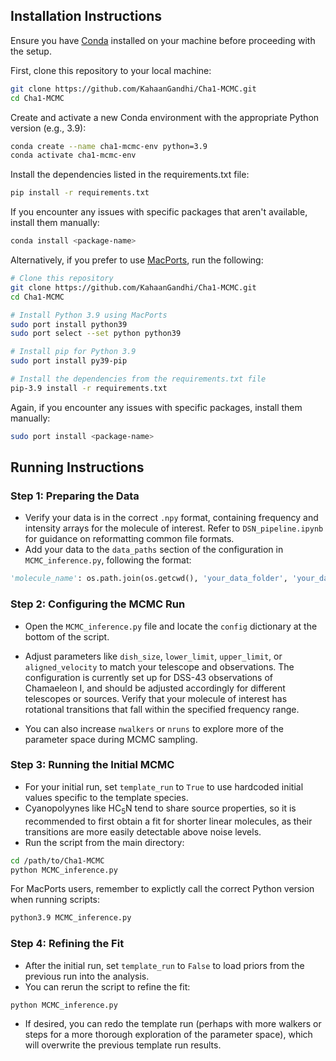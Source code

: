 ## Installation Instructions

Ensure you have [Conda](https://docs.conda.io/projects/conda/en/latest/user-guide/install/index.html) installed on your machine before proceeding with the setup.

First, clone this repository to your local machine:

```bash
git clone https://github.com/KahaanGandhi/Cha1-MCMC.git
cd Cha1-MCMC
```
Create and activate a new Conda environment with the appropriate Python version (e.g., 3.9):

```bash
conda create --name cha1-mcmc-env python=3.9
conda activate cha1-mcmc-env
```
Install the dependencies listed in the requirements.txt file:
```bash
pip install -r requirements.txt
```
If you encounter any issues with specific packages that aren't available, install them manually:
```bash
conda install <package-name>
```

Alternatively, if you prefer to use [MacPorts](https://guide.macports.org/chunked/installing.macports.html), run the following:
```bash
# Clone this repository
git clone https://github.com/KahaanGandhi/Cha1-MCMC.git
cd Cha1-MCMC

# Install Python 3.9 using MacPorts
sudo port install python39
sudo port select --set python python39

# Install pip for Python 3.9
sudo port install py39-pip

# Install the dependencies from the requirements.txt file
pip-3.9 install -r requirements.txt
```

Again, if you encounter any issues with specific packages, install them manually:
```bash
sudo port install <package-name>
```

## Running Instructions

### Step 1: Preparing the Data

- Verify your data is in the correct `.npy` format, containing frequency and intensity arrays for the molecule of interest. Refer to `DSN_pipeline.ipynb`  for guidance on reformatting common file formats.
- Add your data to the `data_paths` section of the configuration in `MCMC_inference.py`, following the format:
```python
'molecule_name': os.path.join(os.getcwd(), 'your_data_folder', 'your_data_file.npy'),
```

### Step 2: Configuring the MCMC Run

- Open the `MCMC_inference.py` file and locate the `config` dictionary at the bottom of the script.
- Adjust parameters like `dish_size`, `lower_limit`, `upper_limit`, or `aligned_velocity` to match your telescope and observations. The configuration is currently set up for DSS-43 observations of Chamaeleon I, and should be adjusted accordingly for different telescopes or sources. Verify that your molecule of interest has rotational transitions that fall within the specified frequency range.

- You can also increase `nwalkers` or `nruns` to explore more of the parameter space during MCMC sampling.

### Step 3: Running the Initial MCMC

- For your initial run, set ```template_run``` to ```True``` to use hardcoded initial values specific to the template species.
- Cyanopolyynes like HC<sub>5</sub>N tend to share source properties, so it is recommended to first obtain a fit for shorter linear molecules, as their transitions are more easily detectable above noise levels.
- Run the script from the main directory:
```bash
cd /path/to/Cha1-MCMC
python MCMC_inference.py
```

For MacPorts users, remember to explictly call the correct Python version when running scripts:
```bash
python3.9 MCMC_inference.py
```

### Step 4: Refining the Fit

- After the initial run, set `template_run` to `False` to load priors from the previous run into the analysis.
- You can rerun the script to refine the fit:
```bash
python MCMC_inference.py
```
- If desired, you can redo the template run (perhaps with more walkers or steps for a more thorough exploration of the parameter space), which will overwrite the previous template run results.
